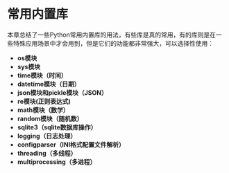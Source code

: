 # 常用内置库

本章总结了一些Python常用内置库的用法，有些库是真的常用，有的库则是在一些特殊应用场景中才会用到，但是它们的功能都非常强大，可以选择性使用：

* **os模块**
* **sys模块**
* **time模块（时间）**
* **datetime模块（日期）**
* **json模块和pickle模块（JSON）**
* **re模块\(正则表达式\)**
* **math模块（数学）**
* **random模块（随机数）**
* **sqlite3（sqlite数据库操作）**
* **logging（日志处理）**
* **configparser（INI格式配置文件解析）**
* **threading（多线程）**
* **multiprocessing（多进程）**


